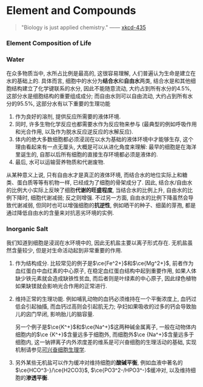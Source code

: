 # Element and Compounds

> "Biology is just applied chemistry."  —— [xkcd-435](https://xkcd.com/435/)



### Element Composition of Life



### Water

在众多物质当中, 水所占比例是最高的, 这很容易理解, 人们普遍认为生命是建立在水的基础上的. 具体而言, 细胞中的水分为**结合水**和**自由水**两类, 结合水是和其他细胞结构建立了化学键联系的水分, 因此不能随意流动, 大约占到所有水分的4.5%, 这部分水是细胞结构的重要组成成分; 而自由水则可以自由流动, 大约占到所有水分的95.5%, 这部分水有以下重要的生理功能

1. 作为良好的溶剂, 提供反应所需要的液体环境.
2. 同时, 许多生物化学反应也都需要水作为反应物来参与 (最典型的例如呼吸作用和光合作用, 以及作为脱水反应逆反应的水解反应).
3. 体内的绝大多数细胞都必须浸润在以水为基础的液体环境中才能够生存, 这个理由看起来有一点无厘头, 大概是可以从进化角度来理解: 最早的细胞是在海洋里诞生的, 自那以后所有细胞的直接生存环境都必须是液体的.
4. 最后, 水可以运输营养物质和代谢废物.

从某种意义上说, 只有自由水才是真正的液体环境, 而结合水的地位实际上和糖类、蛋白质等等有机物一样, 已经成为了细胞的骨架成分了. 因此, 结合水/自由水的比例大小实际上反映了细胞**代谢的旺盛程度**, 当结合水的比例上升, 自由水的比例下降时, 细胞代谢减弱; 反之则增强. 不过另一方面, 自由水的比例下降虽然会导致代谢减弱, 但同时也可以增强细胞的**抗逆性**, 例如晒干的种子、细菌的芽孢, 都是通过降低自由水的含量来对抗恶劣环境的实例. 



### Inorganic Salt

我们知道到细胞是浸润在水环境中的, 因此无机盐主要以离子形式存在. 无机盐虽然含量较少, 但是对生命活动起到非常重要的作用.

1. 作为结构成分. 比较常见的例子是$\ce{Fe^2+}$和$\ce{Mg^2+}$, 前者作为血红蛋白中血红素的中心原子, 在稳定血红蛋白结构中起到重要作用, 如果人体缺少铁元素就会造成缺铁性贫血, 而后者则是叶绿素的中心原子, 因此绿色植物如果缺镁就会影响光合作用的正常进行.

2. 维持正常的生理功能. 例如哺乳动物的血钙必须维持在一个平衡浓度上, 血钙过低会引起抽搐, 而血钙过高则会引起肌无力; 孕妇如果吸收的过多的钙会导致胎儿的囟门早闭, 影响胎儿的脑容量. 

    另一个例子是$\ce{K^+}$和$\ce{Na^+}$这两种碱金属离子, 一般在动物体内细胞内的$\ce {K^+}$含量远多于细胞外, 而细胞外$\ce {Na^+}$含量远多于细胞内, 这一钠钾离子内外浓度差的维系是可兴奋细胞的生理活动的基础, 实现机制请参见[可兴奋细胞生理学](). 

3. 另外某些无机盐可以作为缓冲对维持细胞的**酸碱平衡**, 例如血液中著名的$\ce{HCO^3-}/\ce{H2CO3}$, $\ce{PO3^2-/HPO3^-}$缓冲对, 以及维持细胞的**渗透平衡**.



